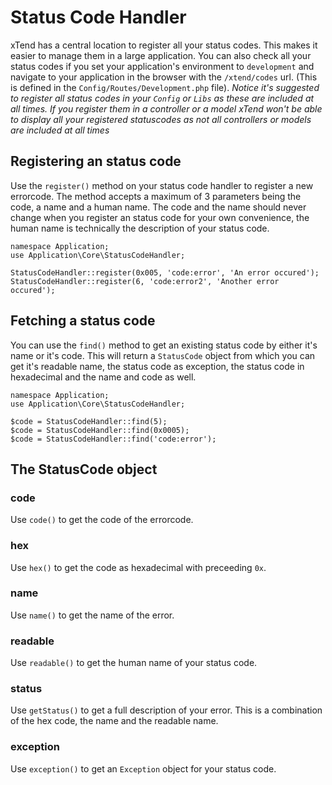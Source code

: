 # Status Code Handler
xTend has a central location to register all your status codes. This makes it easier to manage them in a large application.
You can also check all your status codes if you set your application's environment to `development` and navigate to your application in the browser with the `/xtend/codes` url. (This is defined in the `Config/Routes/Development.php` file).
*Notice it's suggested to register all status codes in your `Config` or `Libs` as these are included at all times. If you register them in a controller or a model xTend won't be able to display all your registered statuscodes as not all controllers or models are included at all times*

## Registering an status code
Use the `register()` method on your status code handler to register a new errorcode. The method accepts a maximum of 3 parameters being the code, a name and a human name. The code and the name should never change when you register an status code for your own convenience, the human name is technically the description of your status code.
```
namespace Application;
use Application\Core\StatusCodeHandler;

StatusCodeHandler::register(0x005, 'code:error', 'An error occured');
StatusCodeHandler::register(6, 'code:error2', 'Another error occured');
```

## Fetching a status code
You can use the `find()` method to get an existing status code by either it's name or it's code. This will return a `StatusCode` object from which you can get it's readable name, the status code as exception, the status code in hexadecimal and the name and code as well.
```
namespace Application;
use Application\Core\StatusCodeHandler;

$code = StatusCodeHandler::find(5);
$code = StatusCodeHandler::find(0x0005);
$code = StatusCodeHandler::find('code:error');
```

## The StatusCode object
### code
Use `code()` to get the code of the errorcode.

### hex
Use `hex()` to get the code as hexadecimal with preceeding `0x`.

### name
Use `name()` to get the name of the error.

### readable
Use `readable()` to get the human name of your status code.

### status
Use `getStatus()` to get a full description of your error. This is a combination of the hex code, the name and the readable name.

### exception
Use `exception()` to get an `Exception` object for your status code.
